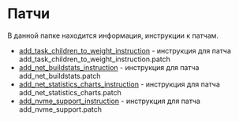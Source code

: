 # Патчи

В данной папке находится информация, инструкции к патчам.

* [add_task_children_to_weight_instruction](./add_task_children_to_weight_instruction.md) - инструкция для патча
  add_task_children_to_weight_instruction.patch
* [add_net_buildstats_instruction](./add_net_buildstats_instruction.md) - инструкция для патча
  add_net_buildstats.patch
* [add_net_statistics_charts_instruction](./add_net_statistics_charts_instruction.md) - инструкция для патча
  add_net_statistics_charts.patch
* [add_nvme_support_instruction](./add_nvme_support_instruction.md) - инструкция для патча
  add_nvme_support.patch
